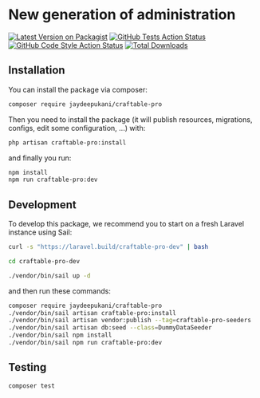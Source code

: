 # New generation of administration

[![Latest Version on Packagist](https://img.shields.io/packagist/v/jaydeepukani/craftable-pro.svg?style=flat-square)](https://packagist.org/packages/jaydeepukani/craftable-pro)
[![GitHub Tests Action Status](https://img.shields.io/github/workflow/status/jaydeepukani/craftable-pro/run-tests?label=tests)](https://github.com/jaydeepukani/craftable-pro/actions?query=workflow%3Arun-tests+branch%3Amain)
[![GitHub Code Style Action Status](https://img.shields.io/github/workflow/status/jaydeepukani/craftable-pro/Check%20&%20fix%20styling?label=code%20style)](https://github.com/jaydeepukani/craftable-pro/actions?query=workflow%3A"Check+%26+fix+styling"+branch%3Amain)
[![Total Downloads](https://img.shields.io/packagist/dt/jaydeepukani/craftable-pro.svg?style=flat-square)](https://packagist.org/packages/jaydeepukani/craftable-pro)

## Installation

You can install the package via composer:

```bash
composer require jaydeepukani/craftable-pro
```

Then you need to install the package (it will publish resources, migrations, configs, edit some configuration, ...) with:

```bash
php artisan craftable-pro:install
```

and finally you run:

```bash
npm install
npm run craftable-pro:dev
```

## Development

To develop this package, we recommend you to start on a fresh Laravel instance using Sail:

```bash
curl -s "https://laravel.build/craftable-pro-dev" | bash

cd craftable-pro-dev

./vendor/bin/sail up -d
```

and then run these commands:

```bash
composer require jaydeepukani/craftable-pro
./vendor/bin/sail artisan craftable-pro:install
./vendor/bin/sail artisan vendor:publish --tag=craftable-pro-seeders
./vendor/bin/sail artisan db:seed --class=DummyDataSeeder
./vendor/bin/sail npm install
./vendor/bin/sail npm run craftable-pro:dev
```

## Testing

```bash
composer test
```

